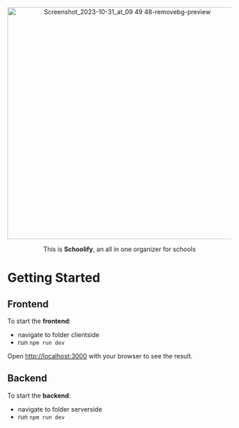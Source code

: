 <p align="center">
  <img width="523" alt="Screenshot_2023-10-31_at_09 49 48-removebg-preview" src="https://github.com/SE-TINF22B2/G2-Schoolify/assets/115155205/43e63c92-0eea-4003-9745-6ae2b8894018">
</p>
<p align="center">This is <b>Schoolify</b>, an all in one organizer for schools</p>

# Getting Started

## Frontend
To start the **frontend**: 
- navigate to folder clientside
- run `npm run dev`

Open [http://localhost:3000](http://localhost:3000) with your browser to see the result.

## Backend
To start the **backend**: 
- navigate to folder serverside
- run `npm run dev`
